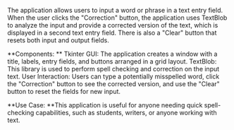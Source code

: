 The application allows users to input a word or phrase in a text entry field. When the user clicks the "Correction" button, the application uses TextBlob to analyze the input and provide a corrected version of the text, which is displayed in a second text entry field. There is also a "Clear" button that resets both input and output fields.

**Components:
**
Tkinter GUI: The application creates a window with a title, labels, entry fields, and buttons arranged in a grid layout.
TextBlob: This library is used to perform spell checking and correction on the input text.
User Interaction: Users can type a potentially misspelled word, click the "Correction" button to see the corrected version, and use the "Clear" button to reset the fields for new input.

**Use Case:
**This application is useful for anyone needing quick spell-checking capabilities, such as students, writers, or anyone working with text.

